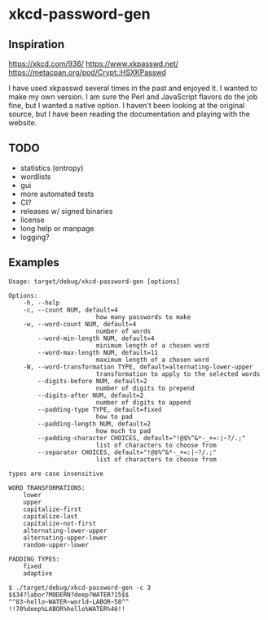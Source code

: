 # xkcd-password-gen

## Inspiration

https://xkcd.com/936/
https://www.xkpasswd.net/
https://metacpan.org/pod/Crypt::HSXKPasswd

I have used xkpasswd several times in the past and enjoyed it.
I wanted to make my own version.
I am sure the Perl and JavaScript flavors do the job fine, but I wanted a native option.
I haven't been looking at the original source, but I have been reading the documentation and playing with the website.

## TODO

- statistics (entropy)
- wordlists
- gui
- more automated tests
- CI?
- releases w/ signed binaries
- license
- long help or manpage
- logging?

## Examples

```
Usage: target/debug/xkcd-password-gen [options]

Options:
    -h, --help
    -c, --count NUM, default=4
                        how many passwords to make
    -w, --word-count NUM, default=4
                        number of words
        --word-min-length NUM, default=4
                        minimum length of a chosen word
        --word-max-length NUM, default=11
                        maximum length of a chosen word
    -W, --word-transformation TYPE, default=alternating-lower-upper
                        transformation to apply to the selected words
        --digits-before NUM, default=2
                        number of digits to prepend
        --digits-after NUM, default=2
                        number of digits to append
        --padding-type TYPE, default=fixed
                        how to pad
        --padding-length NUM, default=2
                        how much to pad
        --padding-character CHOICES, default="!@$%^&*-_+=:|~?/.;"
                        list of characters to choose from
        --separator CHOICES, default="!@$%^&*-_+=:|~?/.;"
                        list of characters to choose from

types are case insensitive

WORD TRANSFORMATIONS:
    lower
    upper
    capitalize-first
    capitalize-last
    capitalize-not-first
    alternating-lower-upper
    alternating-upper-lower
    random-upper-lower

PADDING TYPES:
    fixed
    adaptive
```

```
$ ./target/debug/xkcd-password-gen -c 3
$$34?labor?MODERN?deep?WATER?15$$
^^83~hello~WATER~world~LABOR~58^^
!!70%deep%LABOR%hello%WATER%46!!
```
